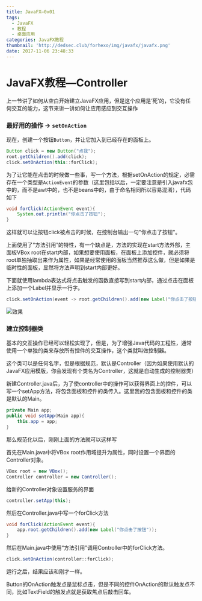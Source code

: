 ```yaml
---
title: JavaFX—0x01
tags:
  - JavaFX
  - 教程
  - 桌面应用
categories: JavaFX教程
thumbnail: 'http://dedsec.club/forhexo/img/javafx/javafx.png'
date: 2017-11-06 23:48:33
---
```


# JavaFX教程—Controller

上一节讲了如何从空白开始建立JavaFX应用，但是这个应用是‘死’的，它没有任何交互的能力，这节来讲一讲如何让应用感应到交互操作

### 最好用的操作 -> `setOnAction`

现在，创建一个按钮`Button`，并让它加入到已经存在的面板上。

```java
Button click = new Button("点我");
root.getChildren().add(click);
click.setOnAction(this::forClick);
```

为了让它能在点击的时候做一些事，写一个方法，根据setOnAction的规定，必需存在一个类型是`ActionEvent`的参数（这里包括以后，一定要注意是引入javafx包中的，而不是awt中的，也不是beans中的，由于命名相同所以容易混淆），代码如下

```java
void forClick(ActionEvent event){
    System.out.println("你点击了按钮");
}
```

这样就可以让按钮click被点击的时候，在控制台输出一句"你点击了按钮"。

上面使用了“方法引用”的特性，有一个缺点是，方法的实现在start方法外部，主面板VBox root在start内部，如果想要使用面板，在面板上添加控件，就必须将root单独抽取出来作为属性，如果是经常使用的面板当然推荐这么做，但是如果是临时性的面板，显然将方法声明到start内部更好。

下面就使用lambda表达式将点击触发的函数直接写到start内部，通过点击在面板上添加一个Label并显示一行字。

```java
click.setOnAction(event -> root.getChildren().add(new Label("你点击了按钮")));
```

![效果](http://dedsec.club//forhexo/img/javafx/javafx01.gif)

### 建立控制器类

基本的交互操作已经可以轻松实现了，但是，为了增强Java代码的工程性，通常使用一个单独的类来存放所有控件的交互操作，这个类就叫做控制器。

这个类可以是任何名字，但是根据规范，默认是Controller（因为如果使用默认的JavaFX应用模版，你会发现有个类名为Controller，这就是自动生成的控制器类）

新建Controller.java后，为了使controller中的操作可以获得界面上的控件，可以写一个setApp方法，将包含面板和控件的类传入。这里我的包含面板和控件的类是默认的Main。

```java
private Main app;
public void setApp(Main app){
    this.app = app;
}
```

那么规范化以后，刚刚上面的方法就可以这样写

首先在Main.java中将VBox root作用域提升为属性，同时设置一个界面的Controller对象。

```java
VBox root = new VBox();
Controller controller = new Controller();
```

给新的Controller对象设置服务的界面

```java
controller.setApp(this);
```

然后在Controller.java中写一个forClick方法

```java
void forClick(ActionEvent event){
    app.root.getChildren().add(new Label("你点击了按钮"));
}
```

然后在Main.java中使用“方法引用”调用Controller中的forClick方法。

```java
click.setOnAction(controller::forClick);
```

运行之后，结果应该和刚才一样。

Button的OnAction触发点是鼠标点击，但是不同的控件OnAction的默认触发点不同，比如TextField的触发点就是获取焦点后敲击回车。
